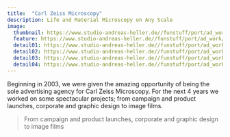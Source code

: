 ```yaml
---
title:  "Carl Zeiss Microscopy"
description: Life and Material Microscopy on Any Scale
image:
  thumbnail: https://www.studio-andreas-heller.de//funstuff/port/ad_work/zeiss-placeholder.jpg
  feature: https://www.studio-andreas-heller.de//funstuff/port/ad_work/zeiss-placeholder.jpg
  detail01: https://www.studio-andreas-heller.de//funstuff/port/ad_work/Zeiss/zeiss01.jpg
  detail02: https://www.studio-andreas-heller.de//funstuff/port/ad_work/Zeiss/zeiss02.jpg
  detail03: https://www.studio-andreas-heller.de//funstuff/port/ad_work/Zeiss/zeiss03.jpg
  detail04: https://www.studio-andreas-heller.de//funstuff/port/ad_work/Zeiss/zeiss04.jpg
---
```

Beginning in 2003, we were given the amazing opportunity of being the sole advertising agency for Carl Zeiss Microscopy. For the next 4 years we worked on some spectacular projects; from campaign and product launches, corporate and graphic design to image films.

<blockquote>From campaign and product launches, corporate and graphic design to image films</blockquote>
